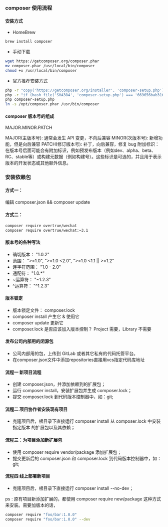 ### composer 使用流程

#### 安装方式
* HomeBrew
```bash
brew install composer
```
* 手动下载
```bash
wget https://getcomposer.org/composer.phar
mv composer.phar /usr/local/bin/composer
chmod +x /usr/local/bin/composer
```
* 官方推荐安装方式
```bash
php -r "copy('https://getcomposer.org/installer', 'composer-setup.php');"
php -r "if (hash_file('SHA384', 'composer-setup.php') === '669656bab3166a7aff8a7506b8cb2d1c292f042046c5a994c43155c0be6190fa0355160742ab2e1c88d40d5be660b410') { echo 'Installer verified'; } else { echo 'Installer corrupt'; unlink('composer-setup.php'); } echo PHP_EOL;"
php composer-setup.php
ln -s /opt/composer.phar /usr/bin/composer
```

#### composer 版本号的组成
MAJOR.MINOR.PATCH

MAJOR(主版本号): 通常会发生 API 变更，不向后兼容
MINOR(次版本号): 新增功能，但是向后兼容
PATCH(修订版本号): 补丁，向后兼容，修复 bug
附加标识： 在版本号后面可能会有附加标识，例如预发布版本（例如dev、alpha、beta、RC、stable等）或构建元数据（例如构建号）。这些标识是可选的，并且用于表示版本的开发状态或其他额外信息。

### 安装依赖包
#### 方式一：
编辑 composer.json && composer update
#### 方式二：
```bash
composer require overtrue/wechat
composer require overtrue/wechat:~3.1
```      

#### 版本号的各种写法
* 确切版本： "1.0.2"
* 范围： ">=1.0", ">=1.0 <2.0", ">=1.0 <1.1 || >=1.2"
* 连字符范围： "1.0 - 2.0"
* 通配符： "1.0.*"
* ~运算符： "~1.2.3"
* ^运算符： "^1.2.3"

#### 版本锁定
* 版本锁定文件： composer.lock
* composer install 产生它 & 使用它
* composer update 更新它
* composer.lock 是否应该加入版本控制？ Project 需要，Library 不需要

#### 发布公司内部用的闭源包
* 公司内部用的包，上传到 GitLab 或者其它私有的代码托管平台。
* 在composer.json文件中添加repositories直接用vcs指定代码库地址

#### 流程一 新项目流程
* 创建 composer.json，并添加依赖到的扩展包；
* 运行 composer install，安装扩展包并生成 composer.lock；
* 提交 composer.lock 到代码版本控制器中，如：git;
#### 流程二 项目协作者安装现有项目
*  克隆项目后，根目录下直接运行 composer install 从 composer.lock 中安装 指定版本 的扩展包以及其依赖；
#### 流程三：为项目添加新扩展包
* 使用 composer require vendor/package 添加扩展包；
* 提交更新后的 composer.json 和 composer.lock 到代码版本控制器中，如：git;
#### 流程四 线上部署新项目
*  克隆项目后，根目录下直接运行 composer install --no-dev；

ps : 原有项目新添加扩展的，都使用 composer require new/package 这种方式来安装。需要加版本的话，
```bash
composer require "foo/bar:1.0.0"
composer require "foo/bar:1.0.0" --dev
```


